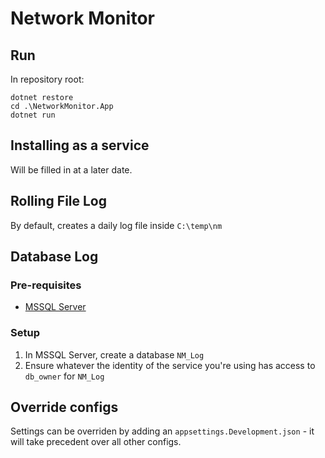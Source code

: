 # Network Monitor
## Run
In repository root:
```
dotnet restore
cd .\NetworkMonitor.App
dotnet run
```

## Installing as a service
Will be filled in at a later date.

## Rolling File Log
By default, creates a daily log file inside `C:\temp\nm`

## Database Log
### Pre-requisites
* [MSSQL Server](https://www.microsoft.com/en-us/sql-server/sql-server-downloads)

### Setup
1. In MSSQL Server, create a database `NM_Log`
2. Ensure whatever the identity of the service you're using has access to `db_owner` for `NM_Log`

## Override configs
Settings can be overriden by adding an `appsettings.Development.json` - it will take precedent over all other configs.
